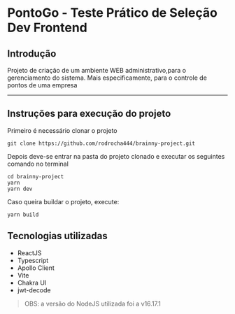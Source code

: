 # PontoGo - Teste Prático de Seleção Dev Frontend
## Introdução

Projeto de criação de um ambiente WEB administrativo,para o gerenciamento do
sistema. Mais especificamente, para o controle de pontos de uma empresa

---

## Instruções para execução do projeto


Primeiro é necessário clonar o projeto
```
git clone https://github.com/rodrocha444/brainny-project.git
```

Depois deve-se entrar na pasta do projeto clonado e executar os seguintes comando no terminal
```
cd brainny-project
yarn
yarn dev
```

Caso queira buildar o projeto, execute:
```
yarn build
```

## Tecnologias utilizadas

- ReactJS
- Typescript
- Apollo Client
- Vite
- Chakra UI
- jwt-decode

> OBS: a versão do NodeJS utilizada foi a v16.17.1